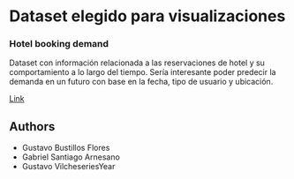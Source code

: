 
# Dataset elegido para visualizaciones

### Hotel booking demand
Dataset con información relacionada a las reservaciones de hotel y su comportamiento a lo largo del tiempo. Sería interesante poder predecir la demanda en un futuro con base en la fecha, tipo de usuario y ubicación.

[Link](https://www.kaggle.com/datasets/jessemostipak/hotel-booking-demand)
## Authors

- Gustavo Bustillos Flores
- Gabriel Santiago Arnesano
- Gustavo VilcheseriesYear